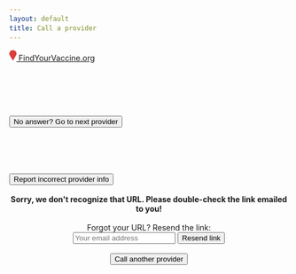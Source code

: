 ```yaml
---
layout: default
title: Call a provider
---
```


<nav class="navbar navbar-expand-lg fixed-top" id="mainNav">
  <div class="container">
    <a class="navbar-brand js-scroll-trigger" href="/">
      <img class="wordmark" height="20px" src="/assets/img/pin.png"/>
      FindYourVaccine<span class="org">.org</span>
    </a>
  </div>
</nav>

<div class="container state-holder">
  <div class="row">
    <div class="col-sm">
      <h3 id="name"></h3>
      <h2 id="phone"></h2><br />
      <h6 id="contacted"></h6><br />
      <button class="btn btn-primary btn-sm" onclick="window.location.reload();">No answer? Go to next provider</button><br /><br />
      <h5 id="website"></h5>
      <h6 id="address"></h6>
      <br /><br />
      <a id="wrong-info" target="_blank"><button class="btn btn-secondary">Report incorrect provider info</button></a><br />
    </div>
    <div class="col-sm">
      <div id="iframe-holder"></div>
    </div>
  </div>
</div>

<div id="modal" class="modal" tabindex="-1" role="dialog">
  <div class="modal-dialog modal-dialog-centered modal-lg" role="document">
    <div class="modal-content">
      <center>
      <div class="modal-body">
        <div id="modal-text">
          <br /><strong>Sorry, we don't recognize that URL. Please double-check the link emailed to you!</strong><br /><br />
          Forgot your URL? Resend the link:<br />
          <input type="text" id="email" name="email" placeholder="Your email address">
          <button id="resend" class="btn btn-sm btn-primary" onclick="resend();">Resend link</button>
        </div>
        <br /><button id="modal-cta" type="button" class="btn btn-primary" data-dismiss="modal" onclick="redirect();">Call another provider</button>
      </div>
      </center>
    </div>
  </div>
</div>

<script>
const ctas = [
  "Nice.",
  "Woohoo!",
  "Great job.",
  "Thank you!",
  "Wonderful."
];

const callRegex = /calls\=[0-9]/g;
const stateRegex = /state\=[A-Z]/g;

const urlParams = new URLSearchParams(window.location.search);
var url = window.location.href;

function redirect() {
  window.location.replace(url);
}

function resend() {
  var email = $("#email").val();
  var resendBtn = $("#resend");
  resendBtn.text("Sending...");
  resendBtn.prop('disabled', true);
  $.ajax({
    url: "https://85wa3k3bl5.execute-api.us-east-2.amazonaws.com/default/sendVolunteerURL",
    type: "POST",
    headers: {'Access-Control-Allow-Origin': '*'},
    data: JSON.stringify({email: email}),
    contentType: "application/json",
    dataType:"json",
    success: function (data) { resendBtn.text("Sent!"); }
  });
}

$(document).ready(function () {
  const ID = urlParams.get('id');
  const STATES = urlParams.get('states');
  const CALLS = urlParams.get('calls');

  var lambdaUrl = `https://rpy77zbl3f.execute-api.us-east-2.amazonaws.com/default/getProvider?id=${ID}`;
  if (STATES) { lambdaUrl += `&states=${STATES}`; }

  $.ajax({
    url: lambdaUrl,
    type: "GET",
    success: function (data) {
      if (data == null) {
        $('#modal-cta').hide();
        $('#modal').modal({backdrop: 'static'});
        return;
      }

      // Add provider details
      $("#name").text(data['Name']);
      $("#phone").text("Call: " + data['Phone']);
      if (data['Website']) {
        $("#website").html(`<a target="_blank" href="${data['Website']}">Provider website</a>`);
      }
      $("#address").text(data['Address']);
      $("#contacted").text("Last contacted: " + data['Last Contacted']);

      // Parse hidden fields into prefilled forms
      $("#wrong-info").attr('href', `https://airtable.com/shrzDS45VGDFjuZpE?prefill_Name=${data['Name']}&prefill_Phone=${data['Phone']}&prefill_Address=${data['Address']}&prefill_Website=${data['Website']}`)
      var prefills = `prefill_Location=${data['Name']}&prefill_Caller=${data['Caller']}`;

      // Add iframe to the page
      const frame = `<iframe id="iframe" class="airtable-embed" src="https://app.miniextensions.com/form/wLnwdAmMKlp6nzJrXabw?${prefills}" frameborder="0" onmousewheel="" width="100%" height="1800px" style="background: transparent; border: 1px solid #ccc;"></iframe>`;
      $(frame).appendTo('#iframe-holder');

      var iloads = 0;
      $("#iframe").on('load', function() {
        iloads++;
        callsMade = 1;
        if (iloads > 1) {
          if (CALLS) {
            callsMade = parseInt(CALLS) + 1;
            url = url.replace(callRegex, 'calls='+callsMade);
          } else {
            url += '&calls=1';
          }
          var cta = ctas[Math.floor(Math.random()*ctas.length)];
          cta += ` You've made ${callsMade} call`
          if (callsMade > 1) { cta += 's'; }
          cta += " so far. Keep up the good work!";
          $('#modal-text').html(cta);
          $('#modal').modal({backdrop: 'static'});
        }
      });

    }
  });
});
</script>